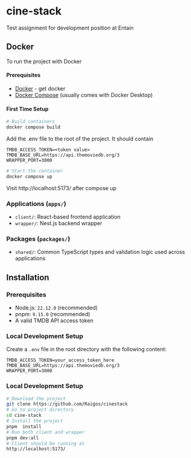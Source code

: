 # cine-stack

Test assignment for development position at Entain

## Docker

To run the project with Docker

#### Prerequisites

- [Docker](https://docs.docker.com/get-docker/)   - get docker
- [Docker Compose](https://docs.docker.com/compose/install/) (usually comes with Docker Desktop)

#### First Time Setup

```bash
# Build containers  
docker compose build
```

Add the .env file to the root of the project.
It should contain
```
TMDB_ACCESS_TOKEN=<token value>
TMDB_BASE_URL=https://api.themoviedb.org/3
WRAPPER_PORT=3000
```

```bash  
# Start the container 
docker compose up
```  

Visit  http://localhost:5173/ after compose up

### Applications (`apps/`)

- `client/`: React-based frontend application
- `wrapper/`: Nest.js backend wrapper

### Packages (`packages/`)

- `shared/`: Common TypeScript types and validation logic used across applications

## Installation

### Prerequisites

- Node.js: `22.12.0` (recommended)
- pnpm: `9.15.0` (recommended)
- A valid TMDB API access token
### Local Development Setup

Create a `.env` file in the root directory with the following content:
```env
TMDB_ACCESS_TOKEN=your_access_token_here
TMDB_BASE_URL=https://api.themoviedb.org/3
WRAPPER_PORT=3000
```


### Local Development Setup

```bash
# Download the project
git clone https://github.com/Raigos/cinestack
# Go to project directory
cd cine-stack
# Install the project
pnpm  install
# Run both client and wrapper
pnpm dev:all
# Client should be running at
http://localhost:5173/
```
